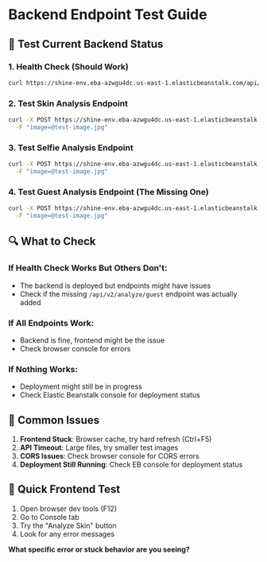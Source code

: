 # Backend Endpoint Test Guide

## 🧪 **Test Current Backend Status**

### **1. Health Check (Should Work)**
```bash
curl https://shine-env.eba-azwgu4dc.us-east-1.elasticbeanstalk.com/api/test
```

### **2. Test Skin Analysis Endpoint**
```bash
curl -X POST https://shine-env.eba-azwgu4dc.us-east-1.elasticbeanstalk.com/api/v2/skin/analyze \
  -F "image=@test-image.jpg"
```

### **3. Test Selfie Analysis Endpoint**
```bash
curl -X POST https://shine-env.eba-azwgu4dc.us-east-1.elasticbeanstalk.com/api/v2/selfie/analyze \
  -F "image=@test-image.jpg"
```

### **4. Test Guest Analysis Endpoint (The Missing One)**
```bash
curl -X POST https://shine-env.eba-azwgu4dc.us-east-1.elasticbeanstalk.com/api/v2/analyze/guest \
  -F "image=@test-image.jpg"
```

## 🔍 **What to Check**

### **If Health Check Works But Others Don't:**
- The backend is deployed but endpoints might have issues
- Check if the missing `/api/v2/analyze/guest` endpoint was actually added

### **If All Endpoints Work:**
- Backend is fine, frontend might be the issue
- Check browser console for errors

### **If Nothing Works:**
- Deployment might still be in progress
- Check Elastic Beanstalk console for deployment status

## 🚨 **Common Issues**

1. **Frontend Stuck**: Browser cache, try hard refresh (Ctrl+F5)
2. **API Timeout**: Large files, try smaller test images
3. **CORS Issues**: Check browser console for CORS errors
4. **Deployment Still Running**: Check EB console for deployment status

## 📱 **Quick Frontend Test**

1. Open browser dev tools (F12)
2. Go to Console tab
3. Try the "Analyze Skin" button
4. Look for any error messages

**What specific error or stuck behavior are you seeing?** 